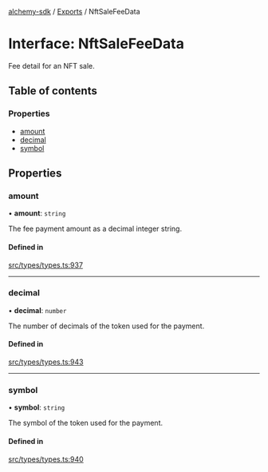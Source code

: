 [alchemy-sdk](../README.md) / [Exports](../modules.md) / NftSaleFeeData

# Interface: NftSaleFeeData

Fee detail for an NFT sale.

## Table of contents

### Properties

- [amount](NftSaleFeeData.md#amount)
- [decimal](NftSaleFeeData.md#decimal)
- [symbol](NftSaleFeeData.md#symbol)

## Properties

### amount

• **amount**: `string`

The fee payment amount as a decimal integer string.

#### Defined in

[src/types/types.ts:937](https://github.com/alchemyplatform/alchemy-sdk-js/blob/d97ef0d/src/types/types.ts#L937)

___

### decimal

• **decimal**: `number`

The number of decimals of the token used for the payment.

#### Defined in

[src/types/types.ts:943](https://github.com/alchemyplatform/alchemy-sdk-js/blob/d97ef0d/src/types/types.ts#L943)

___

### symbol

• **symbol**: `string`

The symbol of the token used for the payment.

#### Defined in

[src/types/types.ts:940](https://github.com/alchemyplatform/alchemy-sdk-js/blob/d97ef0d/src/types/types.ts#L940)
